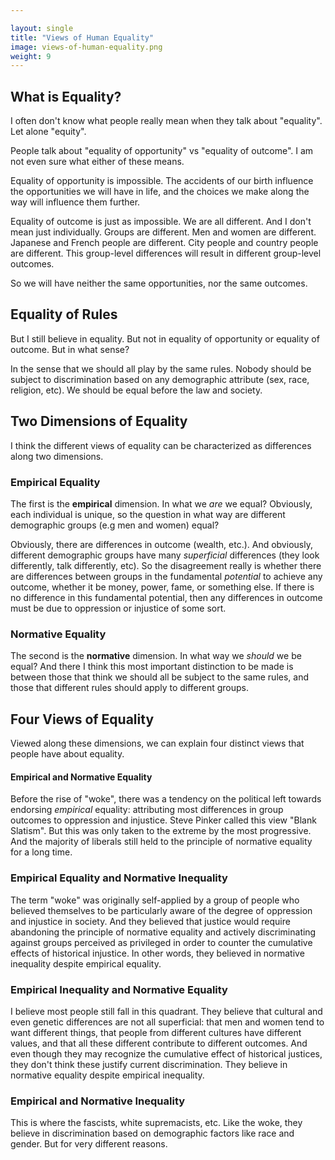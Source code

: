 ```yaml
---

layout: single  
title: "Views of Human Equality"
image: views-of-human-equality.png
weight: 9
---
```


## What is Equality?

I often don't know what people really mean when they talk about "equality". Let alone "equity".

People talk about "equality of opportunity" vs "equality of outcome". I am not even sure what either of these means. 

Equality of opportunity is impossible. The accidents of our birth influence the opportunities we will have in life, and the choices we make along the way will influence them further.

Equality of outcome is just as impossible. We are all different. And I don't mean just individually. Groups are different. Men and women are different. Japanese and French people are different. City people and country people are different. This group-level differences will result in different group-level outcomes.

So we will have neither the same opportunities, nor the same outcomes.

## Equality of Rules

But I still believe in equality. But not in equality of opportunity or equality of outcome. But in what sense?

In the sense that we should all play by the same rules. Nobody should be subject to discrimination based on any demographic attribute (sex, race, religion, etc). We should be equal before the law and society.

## Two Dimensions of Equality

I think the different views of equality can be characterized as differences along two dimensions.

### Empirical Equality

The first is the **empirical** dimension. In what we *are* we equal? Obviously, each individual is unique, so the question in what way are different demographic groups (e.g men and women) equal?

Obviously, there are differences in outcome (wealth, etc.). And obviously, different demographic groups have many *superficial* differences (they look differently, talk differently, etc). So the disagreement really is whether there are differences between groups in the fundamental *potential* to achieve any outcome, whether it be money, power, fame, or something else. If there is no difference in this fundamental potential, then any differences in outcome must be due to oppression or injustice of some sort.

### Normative Equality

The second is the **normative** dimension. In what way we *should* we be equal? And there I think this most important distinction to be made is between those that think we should all be subject to the same rules, and those that different rules should apply to different groups.

## Four Views of Equality

Viewed along these dimensions, we can explain four distinct views that people have about equality.

#### Empirical and Normative Equality

Before the rise of "woke", there was a tendency on the political left towards endorsing *empirical* equality: attributing most differences in group outcomes to oppression and injustice. Steve Pinker called this view "Blank Slatism". But this was only taken to the extreme by the most progressive. And the majority of liberals still held to the principle of normative equality for a long time.

### Empirical Equality and Normative Inequality

The term "woke" was originally self-applied by a group of people who believed themselves to be particularly aware of the degree of oppression and injustice in society. And they believed that justice would require abandoning the principle of normative equality and actively discriminating against groups perceived as privileged in order to counter the cumulative effects of historical injustice. In other words, they believed in normative inequality despite empirical equality.

### Empirical Inequality and Normative Equality

I believe most people still fall in this quadrant. They believe that cultural and even genetic differences are not all superficial: that men and women tend to want different things, that people from different cultures have different values, and that all these different contribute to different outcomes. And even though they may recognize the cumulative effect of historical justices, they don't think these justify current discrimination. They believe in normative equality despite empirical inequality.

### Empirical and Normative Inequality

This is where the fascists, white supremacists, etc. Like the woke, they believe in discrimination based on demographic factors like race and gender. But for very different reasons.

